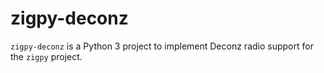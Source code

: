 # zigpy-deconz

`zigpy-deconz` is a Python 3 project to implement Deconz radio support for the
`zigpy` project.
